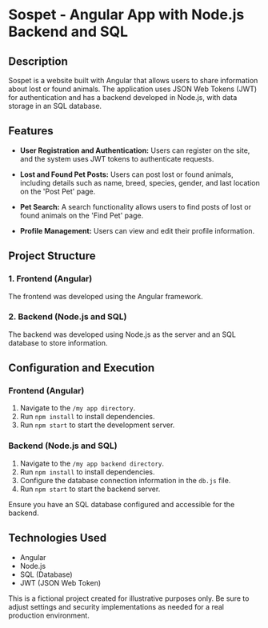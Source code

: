 # Sospet - Angular App with Node.js Backend and SQL

## Description
Sospet is a website built with Angular that allows users to share information about lost or found animals. The application uses JSON Web Tokens (JWT) for authentication and has a backend developed in Node.js, with data storage in an SQL database.

## Features
- **User Registration and Authentication:** Users can register on the site, and the system uses JWT tokens to authenticate requests.

- **Lost and Found Pet Posts:** Users can post lost or found animals, including details such as name, breed, species, gender, and last location on the 'Post Pet' page.

- **Pet Search:** A search functionality allows users to find posts of lost or found animals on the 'Find Pet' page.

- **Profile Management:** Users can view and edit their profile information.

## Project Structure

### 1. Frontend (Angular)
The frontend was developed using the Angular framework.

### 2. Backend (Node.js and SQL)
The backend was developed using Node.js as the server and an SQL database to store information.

## Configuration and Execution

### Frontend (Angular)
1. Navigate to the `/my app directory`.
2. Run `npm install` to install dependencies.
3. Run `npm start` to start the development server.

### Backend (Node.js and SQL)
1. Navigate to the `/my app backend directory`.
2. Run `npm install` to install dependencies.
3. Configure the database connection information in the `db.js` file.
4. Run `npm start` to start the backend server.

Ensure you have an SQL database configured and accessible for the backend.

## Technologies Used
- Angular
- Node.js
- SQL (Database)
- JWT (JSON Web Token)

This is a fictional project created for illustrative purposes only. Be sure to adjust settings and security implementations as needed for a real production environment.